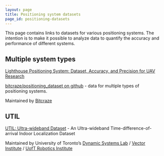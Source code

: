```yaml
---
layout: page
title: Positioning system datasets
page_id: positioning-datasets
---
```


This page contains links to datasets for various positioning systems. The intention is to make it possible
to analyze data to quantify the accuracy and performance of different systems.

## Multiple system types

[Lighthouse Positioning System: Dataset, Accuracy, and Precision for UAV Research](https://arxiv.org/abs/2104.11523)

[bitcraze/positioning_dataset on github](https://github.com/bitcraze/positioning_dataset) - data for multiple types
of positioning systems.

Maintained by [Bitcraze](/)

## UTIL

[UTIL: Ultra-wideband Dataset](https://utiasdsl.github.io/util-uwb-dataset/) - An Ultra-wideband Time-difference-of-arrival Indoor Localization Dataset


Maintained by University of Toronto’s [Dynamic Systems Lab](https://github.com/utiasDSL) / [Vector Institute](https://github.com/VectorInstitute) / [UofT Robotics Institute](https://robotics.utoronto.ca/)
